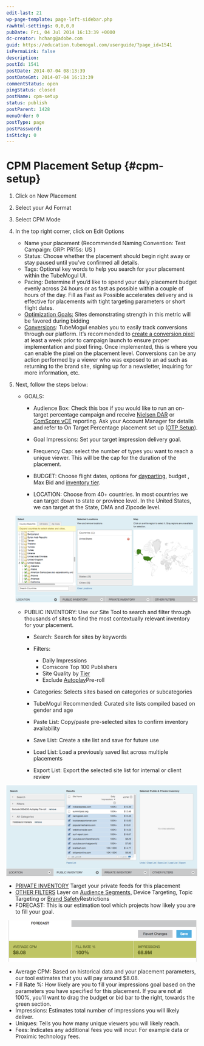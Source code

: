 ```yaml
---
edit-last: 21
wp-page-template: page-left-sidebar.php
rawhtml-settings: 0,0,0,0
pubDate: Fri, 04 Jul 2014 16:13:39 +0000
dc-creator: hchang@adobe.com
guid: https://education.tubemogul.com/userguide/?page_id=1541
isPermaLink: false
description: 
postId: 1541
postDate: 2014-07-04 08:13:39
postDateGmt: 2014-07-04 16:13:39
commentStatus: open
pingStatus: closed
postName: cpm-setup
status: publish
postParent: 1428
menuOrder: 0
postType: page
postPassword: 
isSticky: 0
---
```


# CPM Placement Setup {#cpm-setup}

1. Click on New Placement
1. Select your Ad Format
1. Select CPM Mode
1. In the top right corner, click on Edit Options
    * Name your placement  (Recommended Naming Convention: Test Campaign: GRP: PR15s: US )
    * Status: Choose whether the placement should begin right away or stay paused until you’ve confirmed all details.
    * Tags: Optional key words to help you search for your placement within the TubeMogul UI.
    * Pacing: Determine if you’d like to spend your daily placement budget evenly across 24 hours or as fast as possible within a couple of hours of the day. Fill as Fast as Possible accelerates delivery and is effective for placements with tight targeting parameters or short flight dates.
    * [Optimization Goals:](../../../user-guide/optimization/optimization-goals.md) Sites demonstrating strength in this metric will be favored during bidding
    * [Conversions](conversions.md): TubeMogul enables you to easily track conversions through our platform. It’s recommended to  [create a conversion pixel](conversions.md) at least a week prior to campaign launch to ensure proper implementation and pixel firing. Once implemented, this is where you can enable the pixel on the placement level. Conversions can be any action performed by a viewer who was exposed to an ad such as returning to the brand site, signing up for a newsletter, inquiring for more information, etc.

1. Next, follow the steps below:

    * GOALS:

        * Audience Box: Check this box if you would like to run an on-target percentage campaign and receive  [Nielsen DAR](../../../user-guide/measurement/nielsen-ocr-reporting.md) or [ComScore vCE](../../../user-guide/measurement/comscore-vce.md) reporting. Ask your Account Manager for details and refer to On Target Percentage placement set up ([OTP Setup](otp-setup.md)).
        
        * Goal Impressions: Set your target impression delivery goal.
        * Frequency Cap:  select the number of types you want to reach a unique viewer. This will be the cap for the duration of the placement.
        * BUDGET: Choose flight dates, options for [dayparting](../../../user-guide/planning/targeting/targeting-options.md), budget , Max Bid and  [inventory tier](../../../user-guide/planning/brand-safety/sitesafe-quality.md).
        * LOCATION: Choose from 40+ countries. In most countries we can target down to state or province level. In the United States, we can target at the State, DMA and Zipcode level.

   ![Location CPM](assets/location-cpm-1024x483.png)
   
   * PUBLIC INVENTORY: Use our Site Tool to search and filter through thousands of sites to find the most contextually relevant inventory for your placement.

        * Search: Search for sites by keywords
        * Filters:

            * Daily Impressions
            * Comscore Top 100 Publishers
            * Site Quality by  [Tier](../../../user-guide/planning/brand-safety/sitesafe-quality.md)
            * Exclude  [Autoplay](../../../user-guide/planning/brand-safety/playsafe-fake-pre-roll.md)Pre-roll

        * Categories: Selects sites based on categories or subcategories
        * TubeMogul Recommended: Curated site lists compiled based on gender and age
        * Paste List: Copy/paste pre-selected sites to confirm inventory availability
        * Save List: Create a site list and save for future use
        * Load List: Load a previously saved list across multiple placements
        * Export List: Export the selected site list for internal or client review

[ ![CPm Site tool](assets/cpm-site-tool-1024x484.png)](assets/cpm-site-tool.png)

* [PRIVATE INVENTORY](../../../user-guide/planning/private-inventory.md) Target your private feeds for this placement
* [OTHER FILTERS](../../../user-guide/planning/targeting/targeting-options.md) Layer on [Audience Segments,](../../../user-guide/planning/targeting/behavioral.md) Device Targeting, Topic Targeting or [Brand Safety](../../../user-guide/planning/brand-safety/pagesafe-proximic.md)Restrictions 
 * FORECAST: This is our estimation tool which projects how likely you are to fill your goal.

[ ![2014-07-15_2039](assets/2014-07-15-2039.png)](assets/2014-07-15-2039.png)

 * Average CPM: Based on historical data and your placement parameters, our tool estimates that you will pay around $8.08.
 * Fill Rate %: How likely are you to fill your impressions goal based on the parameters you have specified for this placement. If you are not at 100%, you’ll want to drag the budget or bid bar to the right, towards the green section.
 * Impressions: Estimates total number of impressions you will likely deliver.
 * Uniques: Tells you how many unique viewers you will likely reach.
 * Fees: Indicates any additional fees you will incur. For example data or Proximic technology fees.
